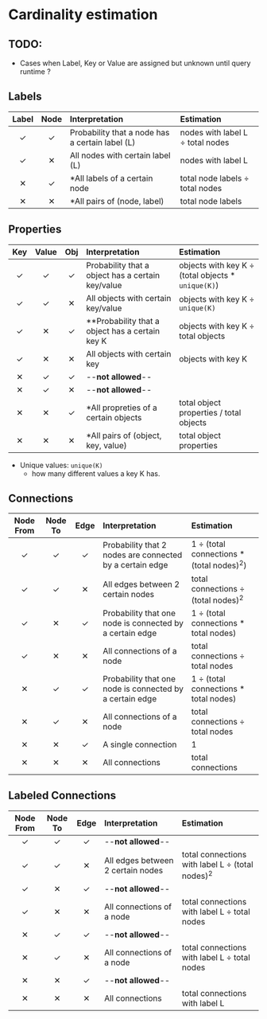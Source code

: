 # Cardinality estimation

## TODO:
- Cases when Label, Key or Value are assigned but unknown until query runtime ?

## Labels

|Label|Node | Interpretation                                | Estimation
|:---:|:---:|:----------------------------------------------|:-----------
|  ✓  |  ✓  |Probability that a node has a certain label (L)| nodes with label L ÷ total nodes
|  ✓  |  ✕  |All nodes with certain label (L)               | nodes with label L
|  ✕  |  ✓  |*All labels of a certain node                  | total node labels ÷ total nodes
|  ✕  |  ✕  |*All pairs of (node, label)                    | total node labels

## Properties

|Key  |Value| Obj | Interpretation                                     | Estimation
|:---:|:---:|:---:|:---------------------------------------------------|:-----------
|  ✓  |  ✓  |  ✓  |Probability that a object has a certain key/value   |objects with key K ÷ (total objects * `unique(K)`)
|  ✓  |  ✓  |  ✕  |All objects with certain key/value                  |objects with key K ÷ `unique(K)`
|  ✓  |  ✕  |  ✓  |**Probability that a object has a certain key K     |objects with key K ÷ total objects
|  ✓  |  ✕  |  ✕  |All objects with certain key                        |objects with key K
|  ✕  |  ✓  |  ✓  |--**not allowed**--                                 |
|  ✕  |  ✓  |  ✕  |--**not allowed**--                                 |
|  ✕  |  ✕  |  ✓  |*All propreties of a certain objects                |total object properties / total objects
|  ✕  |  ✕  |  ✕  |*All pairs of (object, key, value)                  |total object properties

- Unique values: `unique(K)`
    - how many different values a key K has.


## Connections
Node From|Node To|Edge | Interpretation                                         | Estimation
|:------:|:-----:|:---:|:-------------------------------------------------------|:-----------
|   ✓    |   ✓   |  ✓  |Probability that 2 nodes are connected by a certain edge|1 ÷ (total connections * (total nodes)<sup>2</sup>)
|   ✓    |   ✓   |  ✕  |All edges between 2 certain nodes                       |total connections ÷ (total nodes)<sup>2</sup>
|   ✓    |   ✕   |  ✓  |Probability that one node is connected by a certain edge|1 ÷ (total connections * total nodes)
|   ✓    |   ✕   |  ✕  |All connections of a node                               |total connections ÷ total nodes
|   ✕    |   ✓   |  ✓  |Probability that one node is connected by a certain edge|1 ÷ (total connections * total nodes)
|   ✕    |   ✓   |  ✕  |All connections of a node                               |total connections ÷ total nodes
|   ✕    |   ✕   |  ✓  |A single connection                                     |1
|   ✕    |   ✕   |  ✕  |All connections                                         |total connections

## Labeled Connections

Node From|Node To|Edge | Interpretation                    | Estimation
|:------:|:-----:|:---:|:----------------------------------|:-----------
|   ✓    |   ✓   |  ✓  |--**not allowed**--                |
|   ✓    |   ✓   |  ✕  |All edges between 2 certain nodes  |total connections with label L ÷ (total nodes)<sup>2</sup>
|   ✓    |   ✕   |  ✓  |--**not allowed**--                |
|   ✓    |   ✕   |  ✕  |All connections of a node          |total connections with label L ÷ total nodes
|   ✕    |   ✓   |  ✓  |--**not allowed**--                |
|   ✕    |   ✓   |  ✕  |All connections of a node          |total connections with label L ÷ total nodes
|   ✕    |   ✕   |  ✓  |--**not allowed**--                |
|   ✕    |   ✕   |  ✕  |All connections                    |total connections with label L
